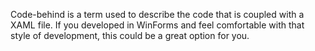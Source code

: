 Code-behind is a term used to describe the code that is coupled with a XAML file.  If you developed in WinForms and feel comfortable with that style of development, this could be a great option for you.